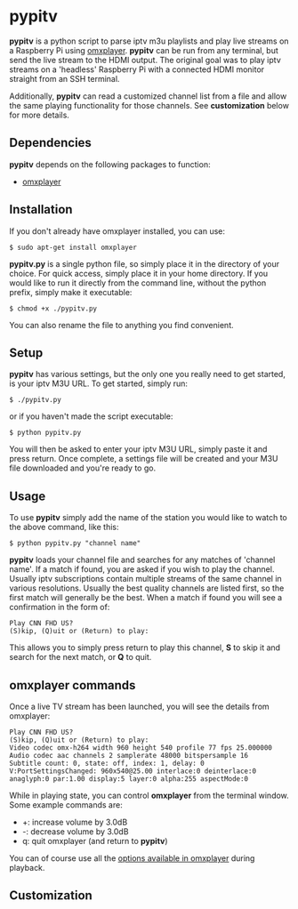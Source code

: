 pypitv
==========================================================================

**pypitv** is a python script to parse iptv m3u playlists and play live streams on a Raspberry Pi using [omxplayer](https://www.raspberrypi.org/documentation/raspbian/applications/omxplayer.md). **pypitv** can be run from any terminal, but send the live stream to the HDMI output. The original goal was to play iptv streams on a 'headless' Raspberry Pi with a connected HDMI monitor straight from an SSH terminal.

Additionally, **pypitv** can read a customized channel list from a file and allow the same playing functionality for those channels. See **customization** below for more details.

Dependencies
--------------------------------------------------------------------------

**pypitv** depends on the following packages to function:
* [omxplayer](https://www.raspberrypi.org/documentation/raspbian/applications/omxplayer.md)

Installation
--------------------------------------------------------------------------

If you don't already have omxplayer installed, you can use:
```
$ sudo apt-get install omxplayer
```

**pypitv.py** is a single python file, so simply place it in the directory of your choice. For quick access, simply place it in your home directory. If you would like to run it directly from the command line, without the python prefix, simply make it executable:
```
$ chmod +x ./pypitv.py
```

You can also rename the file to anything you find convenient.

Setup
--------------------------------------------------------------------------

**pypitv** has various settings, but the only one you really need to get started, is your iptv M3U URL. To get started, simply run:
```
$ ./pypitv.py
```
or if you haven't made the script executable:
```
$ python pypitv.py
```
You will then be asked to enter your iptv M3U URL, simply paste it and press return. Once complete, a settings file will be created and your M3U file downloaded and you're ready to go.

Usage
--------------------------------------------------------------------------

To use **pypitv** simply add the name of the station you would like to watch to the above command, like this:
```
$ python pypitv.py "channel name"
```
**pypitv** loads your channel file and searches for any matches of 'channel name'. If a match if found, you are asked if you wish to play the channel. Usually iptv subscriptions contain multiple streams of the same channel in various resolutions. Usually the best quality channels are listed first, so the first match will generally be the best. When a match if found you will see a confirmation in the form of:
```
Play CNN FHD US?
(S)kip, (Q)uit or (Return) to play: 
```
This allows you to simply press return to play this channel, **S** to skip it and search for the next match, or **Q** to quit.

omxplayer commands
--------------------------------------------------------------------------

Once a live TV stream has been launched, you will see the details from omxplayer:
```
Play CNN FHD US?
(S)kip, (Q)uit or (Return) to play: 
Video codec omx-h264 width 960 height 540 profile 77 fps 25.000000
Audio codec aac channels 2 samplerate 48000 bitspersample 16
Subtitle count: 0, state: off, index: 1, delay: 0
V:PortSettingsChanged: 960x540@25.00 interlace:0 deinterlace:0 anaglyph:0 par:1.00 display:5 layer:0 alpha:255 aspectMode:0
```
While in playing state, you can control **omxplayer** from the terminal window. Some example commands are:
* +: increase volume by 3.0dB
* -: decrease volume by 3.0dB
* q: quit omxplayer (and return to **pypitv**)

You can of course use all the [options available in omxplayer](https://www.raspberrypi.org/documentation/raspbian/applications/omxplayer.md) during playback.

Customization
--------------------------------------------------------------------------
